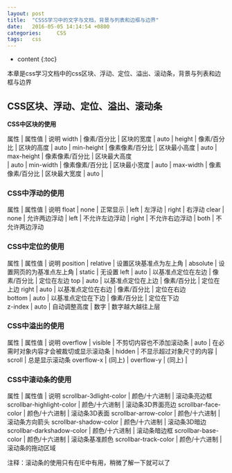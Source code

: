 ```yaml
---
layout: post
title:  "CSSS学习中的文字与文档，背景与列表和边框与边界"
date:   2016-05-05 14:14:54 +0800
categories: 	CSS	
tags: 	css
---
```


* content
{:toc}
              
本章是css学习文档中的css区块、浮动、定位、溢出、滚动条，背景与列表和边框与边界





## CSS区块、浮动、定位、溢出、滚动条

**CSS中区块的使用**

属性		|		属性值			|	说明
width		|		像素/百分比		|	区块的宽度
			|		auto			|
height		|		像素/百分比		|	区块的高度
			|		auto			|
min-height  |       像素像素/百分比	|	区块最小高度
			|		auto			|
max-height	|		像素像素/百分比	|	区块最大高度	
 			|		auto			|
min-width	|		像素像素/百分比	|	区块最小宽度
			|		auto			|
max-width	|		像素像素/百分比	|	区块最大宽度
			|		auto			|

### CSS中浮动的使用

属性		|		属性值		|		说明
float		|		none		|		正常显示
			|		left		|		左浮动
			|		right		|		右浮动
clear		|		none		|		允许两边浮动
			|		left		|		不允许左边浮动
			|		right		|		不允许右边浮动
			|		both		|		不允许两边浮动

### CSS中定位的使用

属性		|		属性值			|		说明
position	|		relative		|		设置区块基准点为左上角
			|		absolute		|		设置网页的为基准点左上角
			|		static			|		无设置
left		|		auto			|		以基准点定位在左边
			|		像素/百分比		|		定位在左边
top			|		auto			|		以基准点定位在上边
			|		像素/百分比		|		定位在上边
 right		|		auto			|		以基准点定位在右边
			|		像素/百分比		|		定位在右边	
bottom		|		auto			|		以基准点定位在下边
			|		像素/百分比		|		定位在下边	
z-index		|		auto			|		自动调整高度
			|		数字			|		数字越大越往上层

### CSS中溢出的使用

属性		|		属性值		|		说明
overflow	|		visible		|		不剪切内容也不添加滚动条
			|		auto		|		在必需时对象内容才会被裁切或显示滚动条
			|		hidden		|		不显示超过对象尺寸的内容
			|		scroll		|		总是显示滚动条
overflow-x	|		(同上)		|
overflow-y	|		(同上)		|

### CSS中滚动条的使用

属性						|	属性值			|	说明
scrollbar-3dlight-color		|	颜色/十六进制	|	滚动条亮边框
scrollbar-highlight-color	|	颜色/十六进制	|	滚动条3D界面亮边
scrollbar-face-color		|	颜色/十六进制	|	滚动条3D表面
scrollbar-arrow-color		|	颜色/十六进制	|	滚动条方向箭头
scrollbar-shadow-color 		|	颜色/十六进制	|	滚动条3D暗边
scrollbar-darkshadow-color 	|	颜色/十六进制	|	滚动条暗边框
scrollbar-base-color 		|	颜色/十六进制	|	滚动条基准颜色
scrollbar-track-color		|	颜色/十六进制	|	滚动条的拖动区域

注释：滚动条的使用只有在IE中有用，稍微了解一下就可以了






































































